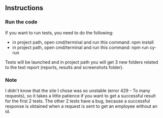 ## Instructions

### Run the code
If you want to run tests, you need to do the following:
- in project path, open cmd/terminal and run this command: npm install
- in project path, open cmd/terminal and run this command: npm run cy-run

Tests will be launched and in project path you will get 3 new folders related to the test report (reports, results and screenshots folder).

### Note
I didn't know that the site I chose was so unstable (error 429 - To many requests), so it takes a little patience if you want to get a successful result for the first 2 tests.
The other 2 tests have a bug, because a successful response is obtained when a request is sent to get an employee without an id.
